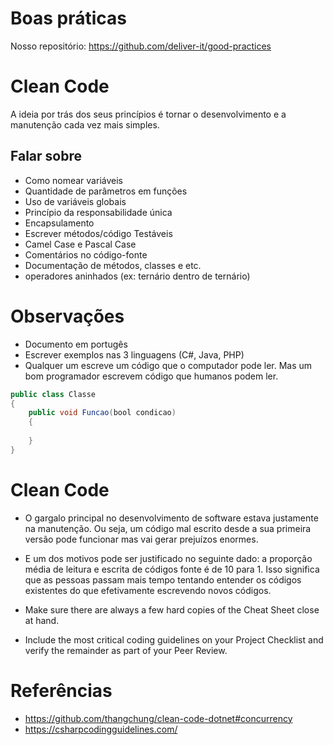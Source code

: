 # Boas práticas

Nosso repositório: https://github.com/deliver-it/good-practices

# Clean Code
A ideia por trás dos seus princípios é tornar o desenvolvimento e a manutenção cada vez mais simples.

## Falar sobre
- Como nomear variáveis
- Quantidade de parâmetros em funções
- Uso de variáveis globais
- Princípio da responsabilidade única
- Encapsulamento
- Escrever métodos/código Testáveis
- Camel Case e Pascal Case
- Comentários no código-fonte
- Documentação de métodos, classes e etc.
- operadores aninhados (ex: ternário dentro de ternário)

# Observações 
- Documento em portugês
- Escrever exemplos nas 3 linguagens (C#, Java, PHP)
- Qualquer um escreve um código que o computador pode ler. Mas um bom programador escrevem código que humanos podem ler.

```java
public class Classe
{
    public void Funcao(bool condicao)
    {        
       
    }
}
```


# Clean Code

 - O gargalo principal no desenvolvimento de software estava justamente na manutenção. Ou seja, um código mal escrito desde a sua primeira versão pode funcionar mas vai gerar prejuízos enormes.

 - E um dos motivos pode ser justificado no seguinte dado: a proporção média de leitura e escrita de códigos fonte é de 10 para 1. Isso significa que as pessoas passam mais tempo tentando entender os códigos existentes do que efetivamente escrevendo novos códigos.

 - Make sure there are always a few hard copies of the Cheat Sheet close at hand.

- Include the most critical coding guidelines on your Project Checklist and verify the remainder as part of your Peer Review.

# Referências
- https://github.com/thangchung/clean-code-dotnet#concurrency
- https://csharpcodingguidelines.com/

